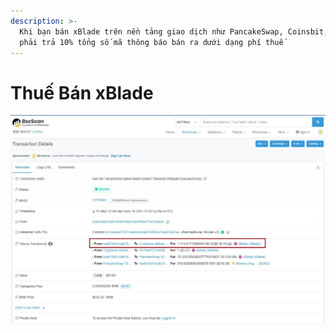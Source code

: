 ```yaml
---
description: >-
  Khi bạn bán xBlade trên nền tảng giao dịch như PancakeSwap, Coinsbit, ... Bạn
  phải trả 10% tổng số mã thông báo bán ra dưới dạng phí thuế
---
```


# Thuế Bán xBlade

![](../../.gitbook/assets/1.jpg)

